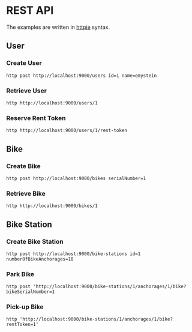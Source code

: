 # REST API
The examples are written in [httpie](https://httpie.org/) syntax.

## User


### Create User
```
http post http://localhost:9000/users id=1 name=emystein
```

### Retrieve User
```
http http://localhost:9000/users/1
```

### Reserve Rent Token
```
http http://localhost:9000/users/1/rent-token
```

## Bike

### Create Bike
```
http post http://localhost:9000/bikes serialNumber=1
```

### Retrieve Bike
```
http http://localhost:9000/bikes/1
```

## Bike Station

### Create Bike Station
```
http post http://localhost:9000/bike-stations id=1 numberOfBikeAnchorages=10
```

### Park Bike
```
http post 'http://localhost:9000/bike-stations/1/anchorages/1/bike?bikeSerialNumber=1
```

### Pick-up Bike
```
http 'http://localhost:9000/bike-stations/1/anchorages/1/bike?rentToken=1'
```

